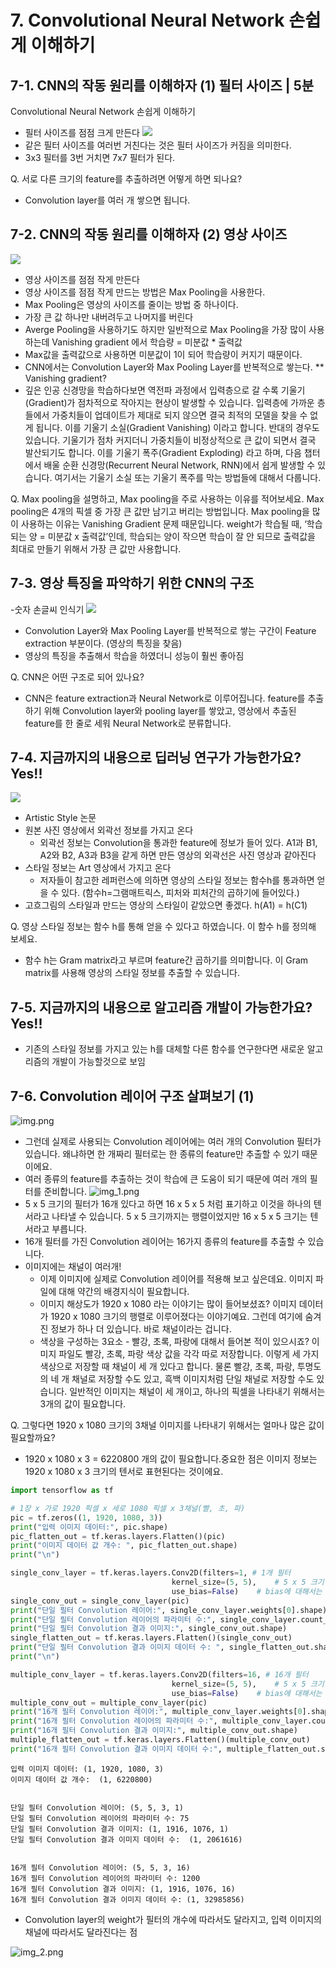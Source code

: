 # 7. Convolutional Neural Network 손쉽게 이해하기

## 7-1. CNN의 작동 원리를 이해하자 (1) 필터 사이즈 | 5분

Convolutional Neural Network 손쉽게 이해하기
- 필터 사이즈를 점점 크게 만든다
![](./img/con_04.png)
- 같은 필터 사이즈를 여러번 거친다는 것은 필터 사이즈가 커짐을 의미한다.
- 3x3 필터를 3번 거치면 7x7 필터가 된다.

Q. 서로 다른 크기의 feature를 추출하려면 어떻게 하면 되나요?  

- Convolution layer를 여러 개 쌓으면 됩니다.

## 7-2. CNN의 작동 원리를 이해하자 (2) 영상 사이즈

![](./img/con_05.png)
- 영상 사이즈를 점점 작게 만든다
- 영상 사이즈를 점점 작게 만드는 방법은 Max Pooling을 사용한다.
- Max Pooling은 영상의 사이즈를 줄이는 방법 중 하나이다.
- 가장 큰 값 하나만 내버려두고 나머지를 버린다
- Averge Pooling을 사용하기도 하지만 일반적으로 Max Pooling을 가장 많이 사용하는데 Vanishing gradient 에서 학습량 = 미분값 * 출력값
- Max값을 출력값으로 사용하면 미분값이 1이 되어 학습량이 커지기 때문이다.
- CNN에서는 Convolution Layer와 Max Pooling Layer를 반복적으로 쌓는다.
** Vanishing gradient?
- 깊은 인공 신경망을 학습하다보면 역전파 과정에서 입력층으로 갈 수록 기울기(Gradient)가 점차적으로 작아지는 현상이 발생할 수 있습니다. 입력층에 가까운 층들에서 가중치들이 업데이트가 제대로 되지 않으면 결국 최적의 모델을 찾을 수 없게 됩니다. 이를 기울기 소실(Gradient Vanishing) 이라고 합니다.
반대의 경우도 있습니다. 기울기가 점차 커지더니 가중치들이 비정상적으로 큰 값이 되면서 결국 발산되기도 합니다. 이를 기울기 폭주(Gradient Exploding) 라고 하며, 다음 챕터에서 배울 순환 신경망(Recurrent Neural Network, RNN)에서 쉽게 발생할 수 있습니다. 여기서는 기울기 소실 또는 기울기 폭주를 막는 방법들에 대해서 다룹니다.

Q. Max pooling을 설명하고, Max pooling을 주로 사용하는 이유를 적어보세요.
Max pooling은 4개의 픽셀 중 가장 큰 값만 남기고 버리는 방법입니다. Max pooling을 많이 사용하는 이유는 Vanishing Gradient 문제 때문입니다. weight가 학습될 때, ‘학습되는 양 = 미분값 x 출력값’인데, 학습되는 양이 작으면 학습이 잘 안 되므로 출력값을 최대로 만들기 위해서 가장 큰 값만 사용합니다.  

## 7-3. 영상 특징을 파악하기 위한 CNN의 구조

-숫자 손글씨 인식기
![](./img/con_06.png)
- Convolution Layer와 Max Pooling Layer를 반복적으로 쌓는 구간이 Feature extraction 부분이다. (영상의 특징을 찾음)
- 영상의 특징을 추출해서 학습을 하였더니 성능이 훨씬 좋아짐

Q. CNN은 어떤 구조로 되어 있나요?

- CNN은 feature extraction과 Neural Network로 이루어집니다. feature를 추출하기 위해 Convolution layer와 pooling layer를 쌓았고, 영상에서 추출된 feature를 한 줄로 세워 Neural Network로 분류합니다.  

## 7-4. 지금까지의 내용으로 딥러닝 연구가 가능한가요? Yes!!

![](./img/con_07.png)
- Artistic Style 논문
- 원본 사진 영상에서 외곽선 정보를 가지고 온다
  - 외곽선 정보는 Convolution을 통과한 feature에 정보가 들어 있다. A1과 B1, A2와 B2, A3과 B3을 같게 하면 만든 영상의 외곽선은 사진 영상과 같아진다
- 스타일 정보는 Art 영상에서 가지고 온다
  - 저자들이 참고한 레퍼런스에 의하면 영상의 스타일 정보는 함수h를 통과하면 얻을 수 있다. (함수h=그램매트릭스, 피처와 피처간의 곱하기에 들어있다.) 
-  고흐그림의 스타일과 만드는 영상의 스타일이 같았으면 좋겠다. h(A1) = h(C1)

Q. 영상 스타일 정보는 함수 h를 통해 얻을 수 있다고 하였습니다. 이 함수 h를 정의해 보세요.

- 함수 h는 Gram matrix라고 부르며 feature간 곱하기를 의미합니다. 이 Gram matrix를 사용해 영상의 스타일 정보를 추출할 수 있습니다.

## 7-5. 지금까지의 내용으로 알고리즘 개발이 가능한가요? Yes!!
- 기존의 스타일 정보를 가지고 있는 h를 대체할 다른 함수를 연구한다면 새로운 알고리즘의 개발이 가능할것으로 보임

## 7-6. Convolution 레이어 구조 살펴보기 (1)
![img.png](img.png)  

- 그런데 실제로 사용되는 Convolution 레이어에는 여러 개의 Convolution 필터가 있습니다. 왜냐하면 한 개짜리 필터로는 한 종류의 feature만 추출할 수 있기 때문이에요.
- 여러 종류의 feature를 추출하는 것이 학습에 큰 도움이 되기 때문에 여러 개의 필터를 준비합니다.
![img_1.png](img_1.png)
- 5 x 5 크기의 필터가 16개 있다고 하면 16 x 5 x 5 처럼 표기하고 이것을 하나의 텐서라고 나타낼 수 있습니다. 5 x 5 크기까지는 행렬이었지만 16 x 5 x 5 크기는 텐서라고 부릅니다.
- 16개 필터를 가진 Convolution 레이어는 16가지 종류의 feature를 추출할 수 있습니다.
- 이미지에는 채널이 여러개!
  - 이제 이미지에 실제로 Convolution 레이어를 적용해 보고 싶은데요. 이미지 파일에 대해 약간의 배경지식이 필요합니다.
  - 이미지 해상도가 1920 x 1080 라는 이야기는 많이 들어보셨죠? 이미지 데이터가 1920 x 1080 크기의 행렬로 이루어졌다는 이야기예요. 그런데 여기에 숨겨진 정보가 하나 더 있습니다. 바로 채널이라는 겁니다.
  - 색상을 구성하는 3요소 - 빨강, 초록, 파랑에 대해서 들어본 적이 있으시죠? 이미지 파일도 빨강, 초록, 파랑 색상 값을 각각 따로 저장합니다. 이렇게 세 가지 색상으로 저장할 때 채널이 세 개 있다고 합니다. 물론 빨강, 초록, 파랑, 투명도의 네 개 채널로 저장할 수도 있고, 흑백 이미지처럼 단일 채널로 저장할 수도 있습니다. 일반적인 이미지는 채널이 세 개이고, 하나의 픽셀을 나타내기 위해서는 3개의 값이 필요합니다.

Q. 그렇다면 1920 x 1080 크기의 3채널 이미지를 나타내기 위해서는 얼마나 많은 값이 필요할까요?

- 1920 x 1080 x 3 = 6220800 개의 값이 필요합니다.중요한 점은 이미지 정보는 1920 x 1080 x 3 크기의 텐서로 표현된다는 것이에요.

```python
import tensorflow as tf

# 1장 x 가로 1920 픽셀 x 세로 1080 픽셀 x 3채널(빨, 초, 파)
pic = tf.zeros((1, 1920, 1080, 3))
print("입력 이미지 데이터:", pic.shape)
pic_flatten_out = tf.keras.layers.Flatten()(pic)
print("이미지 데이터 값 개수: ", pic_flatten_out.shape)
print("\n")

single_conv_layer = tf.keras.layers.Conv2D(filters=1, # 1개 필터
                                    kernel_size=(5, 5),    # 5 x 5 크기
                                    use_bias=False)    # bias에 대해서는 여기서는 설명하지 않습니다.
single_conv_out = single_conv_layer(pic)
print("단일 필터 Convolution 레이어:", single_conv_layer.weights[0].shape)
print("단일 필터 Convolution 레이어의 파라미터 수:", single_conv_layer.count_params())
print("단일 필터 Convolution 결과 이미지:", single_conv_out.shape)
single_flatten_out = tf.keras.layers.Flatten()(single_conv_out)
print("단일 필터 Convolution 결과 이미지 데이터 수: ", single_flatten_out.shape)
print("\n")

multiple_conv_layer = tf.keras.layers.Conv2D(filters=16, # 16개 필터
                                    kernel_size=(5, 5),    # 5 x 5 크기
                                    use_bias=False)    # bias에 대해서는 여기서는 설명하지 않습니다.
multiple_conv_out = multiple_conv_layer(pic)
print("16개 필터 Convolution 레이어:", multiple_conv_layer.weights[0].shape)
print("16개 필터 Convolution 레이어의 파라미터 수:", multiple_conv_layer.count_params())
print("16개 필터 Convolution 결과 이미지:", multiple_conv_out.shape)
multiple_flatten_out = tf.keras.layers.Flatten()(multiple_conv_out)
print("16개 필터 Convolution 결과 이미지 데이터 수:", multiple_flatten_out.shape)

```
```mermaid
입력 이미지 데이터: (1, 1920, 1080, 3)
이미지 데이터 값 개수:  (1, 6220800)


단일 필터 Convolution 레이어: (5, 5, 3, 1)
단일 필터 Convolution 레이어의 파라미터 수: 75
단일 필터 Convolution 결과 이미지: (1, 1916, 1076, 1)
단일 필터 Convolution 결과 이미지 데이터 수:  (1, 2061616)


16개 필터 Convolution 레이어: (5, 5, 3, 16)
16개 필터 Convolution 레이어의 파라미터 수: 1200
16개 필터 Convolution 결과 이미지: (1, 1916, 1076, 16)
16개 필터 Convolution 결과 이미지 데이터 수: (1, 32985856)
```
- Convolution layer의 weight가 필터의 개수에 따라서도 달라지고, 입력 이미지의 채널에 따라서도 달라진다는 점

![img_2.png](img_2.png)